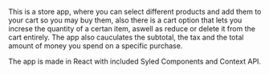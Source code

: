This is a store app, where you can select different products and add them to your cart so you may buy them, also there is a cart option that lets you increse the quantity of a certan item, aswell as reduce or delete it from the cart entirely. The app also cauculates the subtotal, the tax and the total amount of money you spend on a specific purchase. 

The app is made in React with included Syled Components and Context API.
